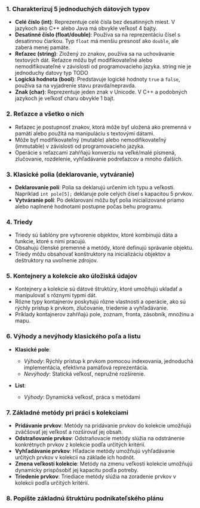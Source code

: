 ### 1. Charakterizuj 5 jednoduchých dátových typov

- **Celé číslo (int)**: Reprezentuje celé čísla bez desatinných miest. V jazykoch ako C++ alebo Java má obvykle veľkosť 4 bajty.
- **Desatinné číslo (float/double)**: Používa sa na reprezentáciu čísel s desatinnou čiarkou. Typ `float` má menšiu presnosť ako `double`, ale zaberá menej pamäte.
- **Reťazec (string)**: Zložený zo znakov, používa sa na uchovávanie textových dát. Reťazce môžu byť modifikovateľné alebo nemodifikovateľné v závislosti od programovacieho jazyka. string nie je jednoduchy datovy typ TODO
- **Logická hodnota (bool)**: Predstavuje logické hodnoty `true` a `false`, používa sa na vyjadrenie stavu pravda/nepravda.
- **Znak (char)**: Reprezentuje jeden znak v Unicode. V C++ a podobných jazykoch je veľkosť charu obvykle 1 bajt.

### 2. Reťazce a všetko o nich

- Reťazec je postupnosť znakov, ktorá môže byť uložená ako premenná v pamäti alebo použitá na manipuláciu s textovými dátami.
- Môže byť modifikovateľný (mutable) alebo nemodifikovateľný (immutable) v závislosti od programovacieho jazyka.
- Operácie s reťazcami zahŕňajú konverziu na veľké/malé písmená, zlučovanie, rozdelenie, vyhľadávanie podreťazcov a mnoho ďalších.

### 3. Klasické polia (deklarovanie, vytváranie)

- **Deklarovanie polí**: Polia sa deklarujú určením ich typu a veľkosti. Napríklad `int pole[5];` deklaruje pole celých čísel s kapacitou 5 prvkov.
- **Vytváranie polí**: Po deklarovaní môžu byť polia inicializované priamo alebo naplnené hodnotami postupne počas behu programu.

### 4. Triedy

- Triedy sú šablóny pre vytvorenie objektov, ktoré kombinujú dáta a funkcie, ktoré s nimi pracujú.
- Obsahujú členské premenné a metódy, ktoré definujú správanie objektu.
- Triedy môžu obsahovať konštruktory na inicializáciu objektov a deštruktory na uvoľnenie zdrojov.

### 5. Kontejnery a kolekcie ako úložiská údajov

- Kontejnery a kolekcie sú dátové štruktúry, ktoré umožňujú ukladať a manipulovať s rôznymi typmi dát.
- Rôzne typy kontajnerov poskytujú rôzne vlastnosti a operácie, ako sú rýchly prístup k prvkom, zlučovanie, triedenie a vyhľadávanie.
- Príklady kontajnerov zahŕňajú pole, zoznam, fronta, zásobník, množinu a mapu.

### 6. Výhody a nevýhody klasického poľa a listu

- **Klasické pole**:
  - *Výhody*: Rýchly prístup k prvkom pomocou indexovania, jednoduchá implementácia, efektívna pamäťová reprezentácia.
  - *Nevýhody*: Statická veľkosť, nepružné rozšírenie.

- **List**:
  - *Výhody*: Dynamická veľkosť, práca s metódami
### 7. Základné metódy pri práci s kolekciami

- **Pridávanie prvkov**: Metódy na pridávanie prvkov do kolekcie umožňujú zväčšovať jej veľkosť a rozširovať jej obsah.
- **Odstraňovanie prvkov**: Odstraňovacie metódy slúžia na odstránenie konkrétnych prvkov z kolekcie podľa určitých kritérií.
- **Vyhľadávanie prvkov**: Hľadacie metódy umožňujú vyhľadávanie určitých prvkov v kolekcii na základe ich hodnôt.
- **Zmena veľkosti kolekcie**: Metódy na zmenu veľkosti kolekcie umožňujú dynamicky prispôsobiť jej kapacitu podľa potreby.
- **Triedenie prvkov**: Triediace metódy slúžia na zoradenie prvkov v kolekcii podľa určitých kritérií.

### 8. Popíšte základnú štruktúru podnikateľského plánu

